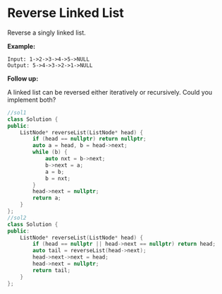 # Reverse Linked List



Reverse a singly linked list.

**Example:**

```
Input: 1->2->3->4->5->NULL
Output: 5->4->3->2->1->NULL
```

**Follow up:**

A linked list can be reversed either iteratively or recursively. Could you implement both?

```c++
//sol1
class Solution {
public:
    ListNode* reverseList(ListNode* head) {
    	if (head == nullptr) return nullptr;
    	auto a = head, b = head->next;
    	while (b) {
    		auto nxt = b->next;
    		b->next = a;
    		a = b;
    		b = nxt;
    	}
    	head->next = nullptr;
    	return a;
    }
};
//sol2
class Solution {
public:
    ListNode* reverseList(ListNode* head) {
    	if (head == nullptr || head->next == nullptr) return head;
    	auto tail = reverseList(head->next);
    	head->next->next = head;
    	head->next = nullptr;
    	return tail;
    }
};
```


